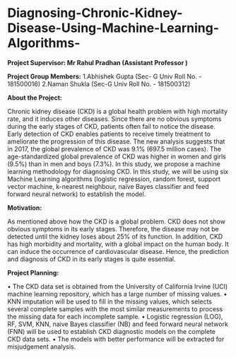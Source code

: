 # Diagnosing-Chronic-Kidney-Disease-Using-Machine-Learning-Algorithms-

**Project Supervisor: Mr Rahul Pradhan (Assistant Professor )**

**Project Group Members:**
1.Abhishek Gupta (Sec- G Univ Roll No. - 181500016)
2.Naman Shukla (Sec-G Univ Roll No. - 181500312)

**About the Project:**

Chronic kidney disease (CKD) is a global health problem with high mortality rate, and it induces other diseases. Since there are no obvious symptoms during the early stages of CKD, patients often fail to notice the disease. Early detection of CKD enables patients to receive timely treatment to ameliorate the progression of this disease. The new analysis suggests that in 2017, the global prevalence of CKD was 9.1% (697.5 million cases). The age-standardized global prevalence of CKD was higher in women and girls (9.5%) than in men and boys (7.3%). In this study, we propose a machine learning methodology for diagnosing CKD. In this study, we will be using six Machine Learning algorithms (logistic regression, random forest, support vector machine, k-nearest neighbour, naïve Bayes classifier and feed forward neural network) to establish the model.

**Motivation:**

As mentioned above how the CKD is a global problem. CKD does not show obvious symptoms in its early stages. Therefore, the disease may not be detected until the kidney loses about 25% of its function. In addition, CKD has high morbidity and mortality, with a global impact on the human body. It can induce the occurrence of cardiovascular disease. Hence, the prediction and diagnosis of CKD in its early stages is quite essential.

**Project Planning:**

• The CKD data set is obtained from the University of California Irvine (UCI) machine learning repository, which has a large number of missing values. • KNN imputation will be used to fill in the missing values, which selects several complete samples with the most similar measurements to process the missing data for each incomplete sample. • Logistic regression (LOG), RF, SVM, KNN, naive Bayes classifier (NB) and feed forward neural network (FNN) will be used to establish CKD diagnostic models on the complete CKD data sets.
• The models with better performance will be extracted for misjudgement analysis.
